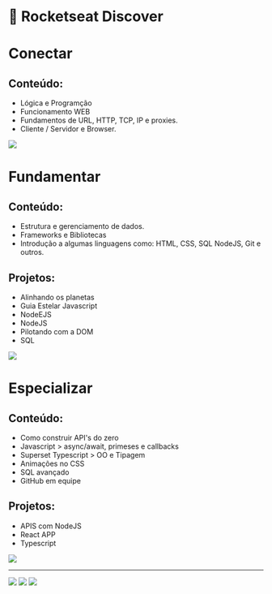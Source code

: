 # 🚀 Rocketseat Discover

# Conectar

## Conteúdo:

- Lógica e Programção
- Funcionamento WEB
- Fundamentos de URL, HTTP, TCP, IP e proxies.
- Cliente / Servidor e Browser.

![](https://cdn.discordapp.com/attachments/1045720339772088342/1050792150511661096/image.png)

# Fundamentar

## Conteúdo:

- Estrutura e gerenciamento de dados.
- Frameworks e Bibliotecas
- Introdução a algumas linguagens como: HTML, CSS, SQL NodeJS, Git e outros.

## Projetos:

- Alinhando os planetas
- Guia Estelar Javascript
- NodeEJS
- NodeJS
- Pilotando com a DOM
- SQL

![](https://cdn.discordapp.com/attachments/1045720339772088342/1052569361665245204/image.png)

# Especializar

## Conteúdo:

- Como construir API's do zero
- Javascript > async/await, primeses e callbacks
- Superset Typescript > OO e Tipagem
- Animações no CSS
- SQL avançado
- GitHub em equipe

## Projetos:

- APIS com NodeJS
- React APP
- Typescript

![](https://cdn.discordapp.com/attachments/1045720339772088342/1053093438368780308/image.png)

---

<a href="https://twitter.com/hisuamirocha" target="_blank"><img src="https://img.shields.io/twitter/follow/hisuamirocha?style=social" target="_blank"></a> <a href="suamirochati@gmail.com" target="_blank"><img src="https://img.shields.io/badge/Gmail-D14836?style=flat-square&logo=gmail&logoColor=white" target="_blank"></a> <a href="https://www.linkedin.com/in/suamirochadev/" target="_blank"><img src="https://img.shields.io/badge/-Linkedin-blue?style=flat-square&logo=Linkedin&logoColor=white" target="_blank"></a>

